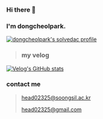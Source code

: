 
	
### Hi there 👋
### I'm dongcheolpark.
[![dongcheolpark's solvedac profile](http://mazassumnida.wtf/api/v2/generate_badge?boj=head022)](https://solved.ac/profile/head022)

> ### my velog 
 [![Velog's GitHub stats](https://velog-readme-stats.vercel.app/api/badge?name=head022)](https://velog.io/@head022) 

### contact me

>head02325@soongsil.ac.kr
>
>head02325@gmail.com

